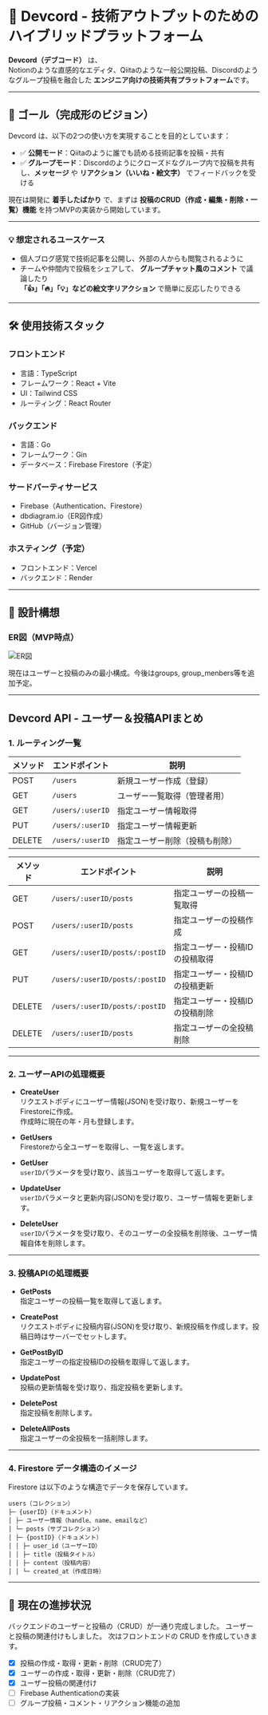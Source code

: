 # 🚀 Devcord - 技術アウトプットのためのハイブリッドプラットフォーム

**Devcord（デブコード）** は、  
Notionのような直感的なエディタ、Qiitaのような一般公開投稿、Discordのようなグループ投稿を融合した
**エンジニア向けの技術共有プラットフォーム**です。

---

## 🎯 ゴール（完成形のビジョン）

Devcord は、以下の2つの使い方を実現することを目的としています：

- ✅ **公開モード**：Qiitaのように誰でも読める技術記事を投稿・共有  
- ✅ **グループモード**：Discordのようにクローズドなグループ内で投稿を共有し、**メッセージ** や **リアクション（いいね・絵文字）** でフィードバックを受ける

現在は開発に **着手したばかり** で、まずは **投稿のCRUD（作成・編集・削除・一覧）機能** を持つMVPの実装から開始しています。

---

### 💡 想定されるユースケース

- 個人ブログ感覚で技術記事を公開し、外部の人からも閲覧されるように
- チームや仲間内で投稿をシェアして、 **グループチャット風のコメント** で議論したり  
  **「👍」「🔥」「💡」などの絵文字リアクション** で簡単に反応したりできる

---

## 🛠 使用技術スタック

### フロントエンド
- 言語：TypeScript
- フレームワーク：React + Vite
- UI：Tailwind CSS
- ルーティング：React Router

### バックエンド
- 言語：Go
- フレームワーク：Gin
- データベース：Firebase Firestore（予定）

### サードパーティサービス
- Firebase（Authentication、Firestore）
- dbdiagram.io（ER図作成）
- GitHub（バージョン管理）

### ホスティング（予定）
- フロントエンド：Vercel
- バックエンド：Render

---

## 🧩 設計構想

### ER図（MVP時点）
![ER図](https://github.com/user-attachments/assets/17cb5ab0-b296-4c1a-831e-aeb6fcc16a3e)

現在はユーザーと投稿のみの最小構成。今後はgroups, group_menbers等を追加予定。

---

## Devcord API - ユーザー＆投稿APIまとめ

### 1. ルーティング一覧

| メソッド | エンドポイント                        | 説明                          |
|----------|------------------------------------|-------------------------------|
| POST     | `/users`                           | 新規ユーザー作成（登録）      |
| GET      | `/users`                           | ユーザー一覧取得（管理者用）  |
| GET      | `/users/:userID`                   | 指定ユーザー情報取得          |
| PUT      | `/users/:userID`                   | 指定ユーザー情報更新          |
| DELETE   | `/users/:userID`                   | 指定ユーザー削除（投稿も削除）|

| メソッド | エンドポイント                        | 説明                          |
|----------|------------------------------------|-------------------------------|
| GET      | `/users/:userID/posts`             | 指定ユーザーの投稿一覧取得    |
| POST     | `/users/:userID/posts`             | 指定ユーザーの投稿作成        |
| GET      | `/users/:userID/posts/:postID`    | 指定ユーザー・投稿IDの投稿取得|
| PUT      | `/users/:userID/posts/:postID`    | 指定ユーザー・投稿IDの投稿更新|
| DELETE   | `/users/:userID/posts/:postID`    | 指定ユーザー・投稿IDの投稿削除|
| DELETE   | `/users/:userID/posts`             | 指定ユーザーの全投稿削除      |

---

### 2. ユーザーAPIの処理概要

- **CreateUser**  
  リクエストボディにユーザー情報(JSON)を受け取り、新規ユーザーをFirestoreに作成。  
  作成時に現在の年・月も登録します。

- **GetUsers**  
  Firestoreから全ユーザーを取得し、一覧を返します。

- **GetUser**  
  `userID`パラメータを受け取り、該当ユーザーを取得して返します。

- **UpdateUser**  
  `userID`パラメータと更新内容(JSON)を受け取り、ユーザー情報を更新します。

- **DeleteUser**  
  `userID`パラメータを受け取り、そのユーザーの全投稿を削除後、ユーザー情報自体を削除します。

---

### 3. 投稿APIの処理概要

- **GetPosts**  
  指定ユーザーの投稿一覧を取得して返します。

- **CreatePost**  
  リクエストボディに投稿内容(JSON)を受け取り、新規投稿を作成します。投稿日時はサーバーでセットします。

- **GetPostByID**  
  指定ユーザーの指定投稿IDの投稿を取得して返します。

- **UpdatePost**  
  投稿の更新情報を受け取り、指定投稿を更新します。

- **DeletePost**  
  指定投稿を削除します。

- **DeleteAllPosts**  
  指定ユーザーの全投稿を一括削除します。

---

### 4. Firestore データ構造のイメージ
Firestore は以下のような構造でデータを保存しています。
```
users（コレクション）
├─ {userID}（ドキュメント）
│ ├─ ユーザー情報（handle、name、emailなど）
│ └─ posts（サブコレクション）
│ ├─ {postID}（ドキュメント）
│ │ ├─ user_id（ユーザーID）
│ │ ├─ title（投稿タイトル）
│ │ ├─ content（投稿内容）
│ │ └─ created_at（作成日時）
```

---

## 🚧 現在の進捗状況

バックエンドのユーザーと投稿の（CRUD）が一通り完成しました。
ユーザーと投稿の関連付けもしました。
次はフロントエンドの CRUD を作成していきます。

- [x] 投稿の作成・取得・更新・削除（CRUD完了）
- [x] ユーザーの作成・取得・更新・削除（CRUD完了）
- [x] ユーザー投稿の関連付け
- [ ] Firebase Authenticationの実装
- [ ] グループ投稿・コメント・リアクション機能の追加